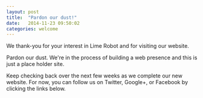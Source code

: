```yaml
---
layout: post
title:  "Pardon our dust!"
date:   2014-11-23 09:50:02
categories: welcome
---
```

We thank-you for your interest in Lime Robot and for visiting our website. 

Pardon our dust. We're in the process of building a web presence and this is just a place holder site. 

Keep checking back over the next few weeks as we complete our new website. For now, you can follow us on Twitter, Google+, or Facebook by clicking the links below.
